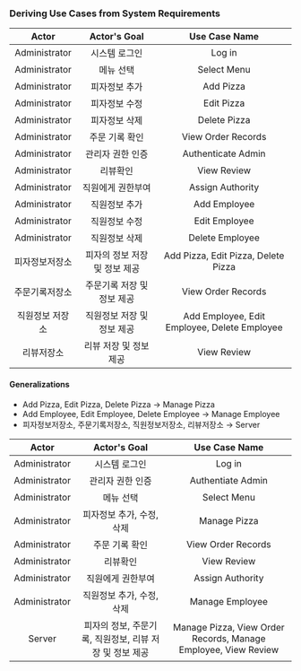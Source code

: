 ### Deriving Use Cases from System Requirements
|  Actor   |       Actor's Goal       |         Use Case Name         |
|:--------:|:------------------------:|:-----------------------------:|
| Administrator    |		시스템 로그인     |	Log in
| Administrator    |		메뉴 선택	        |	Select Menu
| Administrator    |		피자정보 추가     |	Add Pizza
| Administrator	   |	  피자정보 수정     |	Edit Pizza
| Administrator    |		피자정보 삭제     |	Delete Pizza
| Administrator    |		주문 기록 확인    |	View Order Records
| Administrator    |		관리자 권한 인증	 | Authenticate Admin
| Administrator    |		리뷰확인          |	View Review
| Administrator    |		직원에게 권한부여 |	Assign Authority
| Administrator    |		직원정보 추가	    | Add Employee
| Administrator    |		직원정보 수정	    | Edit Employee
| Administrator    |		직원정보 삭제	    | Delete Employee
| 피자정보저장소    |  피자의 정보 저장 및 정보 제공 | Add Pizza, Edit Pizza, Delete Pizza
| 주문기록저장소	   |	주문기록 저장 및 정보 제공    | View Order Records
| 직원정보 저장소	 |	직원정보 저장 및 정보 제공    | Add Employee, Edit Employee, Delete Employee
| 리뷰저장소	       |	리뷰 저장 및 정보 제공        | View Review

#### Generalizations
- Add Pizza, Edit Pizza, Delete Pizza → Manage Pizza
- Add Employee, Edit Employee, Delete Employee → Manage Employee
- 피자정보저장소, 주문기록저장소, 직원정보저장소, 리뷰저장소 → Server

|  Actor   |       Actor's Goal       |         Use Case Name         |
|:--------:|:------------------------:|:-----------------------------:|
| Administrator    |		시스템 로그인                 |	Log in
| Administrator    |	  관리자 권한 인증              |	Authentiate Admin
| Administrator    |		메뉴 선택	                    |	Select Menu
| Administrator    |		피자정보 추가, 수정, 삭제     |	Manage Pizza
| Administrator    |		주문 기록 확인                |	View Order Records
| Administrator    |		리뷰확인                      |	View Review
| Administrator    |		직원에게 권한부여             |	Assign Authority
| Administrator    |		직원정보 추가, 수정, 삭제	    | Manage Employee
| Server    |  피자의 정보, 주문기록, 직원정보, 리뷰 저장 및 정보 제공 | Manage Pizza, View Order Records, Manage Employee, View Review

